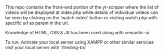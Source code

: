 This repo contains the front-end portion of the yt-scraper where the list of videos will be displayed at index.php
while details of individual videos can be seen by clicking on the 'watch video' button or
visiting watch.php with specific url as param in the uri. 

Knowledge of HTML, CSS & JS has been used along with semantic-ui.

To run:
  Activate your local server using XAMPP or other similar services
  visit your local server with '/treding-bs'
